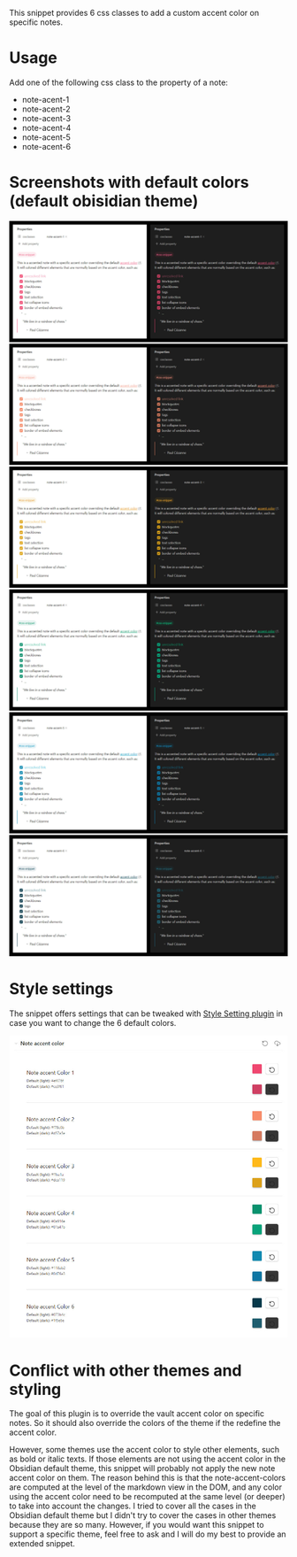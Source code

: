 This snippet provides 6 css classes to add a custom accent color on specific notes.

# Usage

Add one of the following css class to the property of a note:
- note-acent-1
- note-acent-2
- note-acent-3
- note-acent-4
- note-acent-5
- note-acent-6

# Screenshots with default colors (default obisidian theme)

![note-accent-1](screenshots/note-accent-1.jpg)
![note-accent-2](screenshots/note-accent-2.jpg)
![note-accent-3](screenshots/note-accent-3.jpg)
![note-accent-4](screenshots/note-accent-4.jpg)
![note-accent-5](screenshots/note-accent-5.jpg)
![note-accent-6](screenshots/note-accent-6.jpg)

# Style settings

The snippet offers settings that can be tweaked with [Style Setting plugin](https://github.com/mgmeyers/obsidian-style-settings) in case you want to change the 6 default colors.

![style settings](screenshots/note-accent-style-settings.jpg)

# Conflict with other themes and styling

The goal of this plugin is to override the vault accent color on specific notes. So it should also override the colors of the theme if the redefine the accent color.

However, some themes use the accent color to style other elements, such as bold or italic texts. If those elements are not using the accent color in the Obsidian default theme, this snippet will probably not apply the new note accent color on them. The reason behind this is that the note-accent-colors are computed at the level of the markdown view in the DOM, and any color using the accent color need to be recomputed at the same level (or deeper) to take into account the changes. I tried to cover all the cases in the Obsidian default theme but I didn't try to cover the cases in other themes because they are so many. However, if you would want this snippet to support a specific theme, feel free to ask and I will do my best to provide an extended snippet.